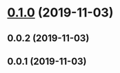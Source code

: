 # [0.1.0](https://github.com/rotem1988/angular-changelog/compare/v1.0.0...v0.1.0) (2019-11-03)



## 0.0.2 (2019-11-03)



## 0.0.1 (2019-11-03)



